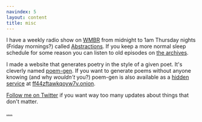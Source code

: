 ```yaml
---
navindex: 5
layout: content
title: misc
---
```


I have a weekly radio show on [WMBR](https://wmbr.org) from midnight to 1am
Thursday nights (Friday mornings?) called
[Abstractions](http://wmbr.org/www/sched-thu#show4925).
If you keep a more normal sleep schedule for some reason you can listen to old
episodes on [the archives](http://wmbr.org/cgi-bin/arch?sort=name).

I made a website that generates poetry in the style of a given poet.
It's cleverly named [poem-gen](http://poem-gen.brettboston.net).
If you want to generate poems without anyone knowing (and why _wouldn't_ you?)
poem-gen is also available as a [hidden
service](https://www.torproject.org/docs/hidden-services.html.en) at
[ff44zftawkqoyw7v.onion](http://ff44zftawkqoyw7v.onion/).

[Follow me on Twitter](https://twitter.com/carl_cambridge) if you want way too
many updates about things that don't matter.

[....](http://untitled.earth)
